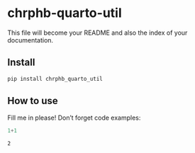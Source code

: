 # chrphb-quarto-util


<!-- WARNING: THIS FILE WAS AUTOGENERATED! DO NOT EDIT! -->

This file will become your README and also the index of your
documentation.

## Install

``` sh
pip install chrphb_quarto_util
```

## How to use

Fill me in please! Don’t forget code examples:

``` python
1+1
```

    2
